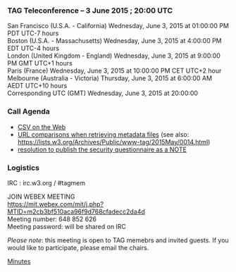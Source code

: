 ### TAG Teleconference – 3 June 2015 ; 20:00 UTC

San Francisco (U.S.A. - California)	Wednesday, June 3, 2015 at 01:00:00 PM	PDT	UTC-7 hours  
Boston (U.S.A. - Massachusetts)	Wednesday, June 3, 2015 at 4:00:00 PM	EDT	UTC-4 hours  
London (United Kingdom - England)	Wednesday, June 3, 2015 at 9:00:00 PM	GMT	UTC+1 hours  
Paris (France)	Wednesday, June 3, 2015 at 10:00:00 PM	CET	UTC+2 hour  
Melbourne (Australia - Victoria)	Thursday, June 3, 2015 at 6:00:00 AM	AEDT  UTC+10 hours  
Corresponding UTC (GMT)	Wednesday, June 3, 2015 at 20:00:00

### Call Agenda  

* [CSV on the Web](https://github.com/w3ctag/spec-reviews/issues/55)
* [URL comparisons when retrieving metadata files](https://github.com/w3c/csvw/issues/562) (see also: https://lists.w3.org/Archives/Public/www-tag/2015May/0014.html)
* [resolution to publish the security questionnaire as a NOTE](https://github.com/w3ctag/security-questionnaire/issues/6)

### Logistics

IRC : irc.w3.org / #tagmem

JOIN WEBEX MEETING  
https://mit.webex.com/mit/j.php?MTID=m2cb3bf510aca96f9d768cfadecc2da4d  
Meeting number: 648 852 626  
Meeting password: will be shared on IRC  

*Please note*: this meeting is open to TAG memebrs and invited guests. If you would like to participate, please email the chairs.

[Minutes](https://github.com/w3ctag/meetings/blob/gh-pages/2015/telcons/06-03-csv-minutes.md)
